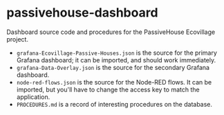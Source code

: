 # passivehouse-dashboard

Dashboard source code and procedures for the PassiveHouse Ecovillage project.

- `grafana-Ecovillage-Passive-Houses.json` is the source for the primary Grafana dashboard; it can be imported, and should work immediately.
- `grafana-Data-Overlay.json` is the source for the secondary Grafana dashboard.
- `node-red-flows.json` is the source for the Node-RED flows. It can be imported, but you'll have to change the access key to match the application.
- `PROCEDURES.md` is a record of interesting procedures on the database.
